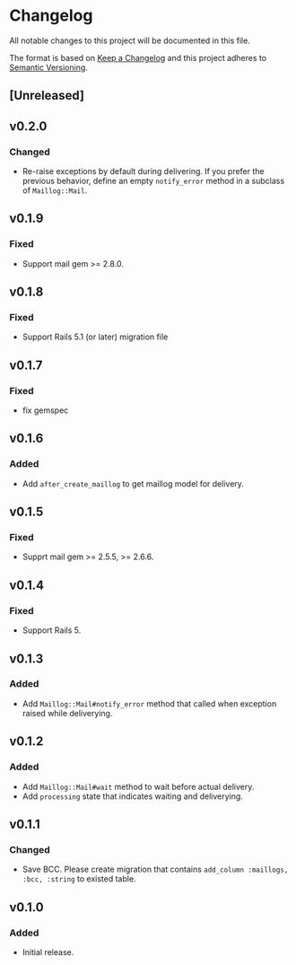 # Changelog
All notable changes to this project will be documented in this file.

The format is based on [Keep a Changelog](http://keepachangelog.com/en/1.0.0/)
and this project adheres to [Semantic Versioning](http://semver.org/spec/v2.0.0.html).

## [Unreleased]

## v0.2.0
### Changed
- Re-raise exceptions by default during delivering. If you prefer the previous behavior, define an empty `notify_error` method in a subclass of `Maillog::Mail`.

## v0.1.9
### Fixed
- Support mail gem >= 2.8.0.

## v0.1.8
### Fixed
- Support Rails 5.1 (or later) migration file

## v0.1.7
### Fixed
- fix gemspec

## v0.1.6
### Added
- Add `after_create_maillog` to get maillog model for delivery.

## v0.1.5
### Fixed
- Supprt mail gem >= 2.5.5, >= 2.6.6.

## v0.1.4
### Fixed
- Support Rails 5.

## v0.1.3
### Added
- Add `Maillog::Mail#notify_error` method that called when exception raised while deliverying.

## v0.1.2
### Added
- Add `Maillog::Mail#wait` method to wait before actual delivery.
- Add `processing` state that indicates waiting and deliverying.

## v0.1.1
### Changed
- Save BCC. Please create migration that contains `add_column :maillogs, :bcc, :string` to existed table.

## v0.1.0
### Added
- Initial release.
